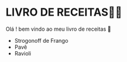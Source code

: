 # LIVRO DE RECEITAS:man_cook:



Olá !  bem vindo ao meu livro de receitas :wave:

- Strogonoff de Frango
- Pavê
- Ravioli

